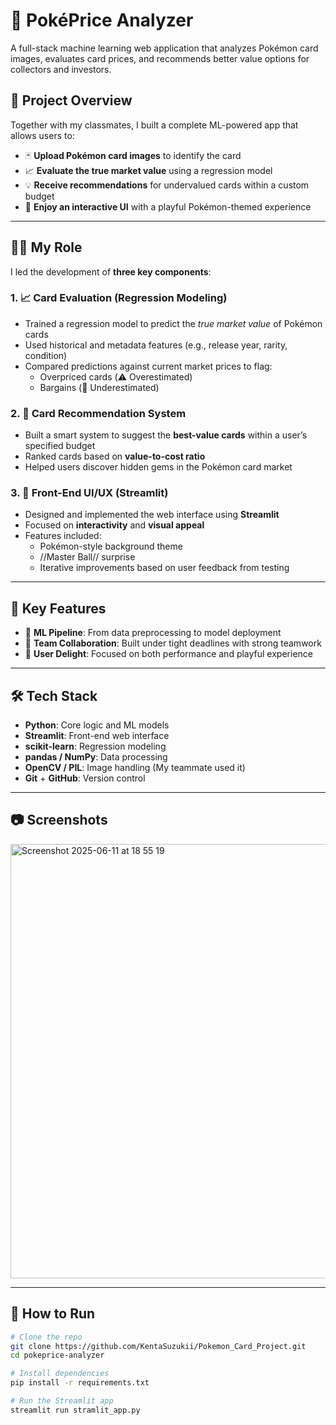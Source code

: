 # 🧠 PokéPrice Analyzer

A full-stack machine learning web application that analyzes Pokémon card images, evaluates card prices, and recommends better value options for collectors and investors.

## 🎯 Project Overview

Together with my classmates, I built a complete ML-powered app that allows users to:

- 🃏 **Upload Pokémon card images** to identify the card
- 📈 **Evaluate the true market value** using a regression model
- 💡 **Receive recommendations** for undervalued cards within a custom budget
- 🎨 **Enjoy an interactive UI** with a playful Pokémon-themed experience

---

## 👨‍💻 My Role

I led the development of **three key components**:

### 1. 📈 Card Evaluation (Regression Modeling)
- Trained a regression model to predict the *true market value* of Pokémon cards
- Used historical and metadata features (e.g., release year, rarity, condition)
- Compared predictions against current market prices to flag:
  - Overpriced cards (⚠️ Overestimated)
  - Bargains (💸 Underestimated)

### 2. 🧠 Card Recommendation System
- Built a smart system to suggest the **best-value cards** within a user’s specified budget
- Ranked cards based on **value-to-cost ratio**
- Helped users discover hidden gems in the Pokémon card market

### 3. 🎨 Front-End UI/UX (Streamlit)
- Designed and implemented the web interface using **Streamlit**
- Focused on **interactivity** and **visual appeal**
- Features included:
  - Pokémon-style background theme
  - //Master Ball// surprise
  - Iterative improvements based on user feedback from testing

---

## 🚀 Key Features

- 🧪 **ML Pipeline**: From data preprocessing to model deployment
- 🤝 **Team Collaboration**: Built under tight deadlines with strong teamwork
- 🌟 **User Delight**: Focused on both performance and playful experience

---

## 🛠️ Tech Stack

- **Python**: Core logic and ML models
- **Streamlit**: Front-end web interface
- **scikit-learn**: Regression modeling
- **pandas / NumPy**: Data processing
- **OpenCV / PIL**: Image handling (My teammate used it)
- **Git** + **GitHub**: Version control

---

## 📷 Screenshots
<img width="695" alt="Screenshot 2025-06-11 at 18 55 19" src="https://github.com/user-attachments/assets/c8f25936-1d5a-41b1-8be3-e84754b61529" />


---

## 📂 How to Run

```bash
# Clone the repo
git clone https://github.com/KentaSuzukii/Pokemon_Card_Project.git
cd pokeprice-analyzer

# Install dependencies
pip install -r requirements.txt

# Run the Streamlit app
streamlit run stramlit_app.py
